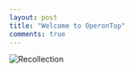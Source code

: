 ```yaml
---
layout: post
title: "Welcome to OperonTop"
comments: true
---
```

![Recollection](https://raw.githubusercontent.com/operonn/operonn.github.io/master/_posts/img/remember.jpg)
